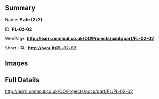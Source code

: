 

## Summary
 
Name: __Plate (2x2)__

ID: __PL-02-02__

WebPage: __http://learn.oomlout.co.uk/OO/Projects/oobb/part/PL-02-02__

Short URL: __http://oom.lt/PL-02-02__


## Images




## Full Details

 http://learn.oomlout.co.uk/OO/Projects/oobb/part/PL/PL-02-02

